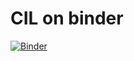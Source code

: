 # CIL on binder
[![Binder](https://mybinder.org/badge_logo.svg)](https://mybinder.org/v2/gh/TomographicImaging/CIL-Demos/draft_binder/binder)